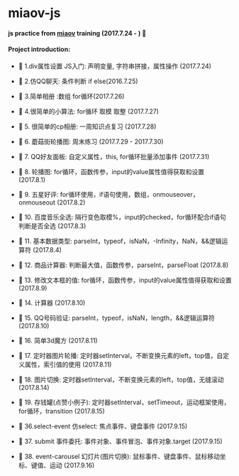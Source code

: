 # miaov-js
#### js practice from [miaov](http://www.miaov.com/) training (2017.7.24 - ) :calendar:

#### Project introduction:
* :open_file_folder: 1.div属性设置  JS入门: 声明变量, 字符串拼接，属性操作 (2017.7.24)

* :open_file_folder: 2.仿QQ聊天: 条件判断 if else(2016.7.25)

* :open_file_folder: 3.简单相册 :数组 for循环(2017.7.26)

* :open_file_folder: 4.很简单的小算法: for循环 取模 取整 (2017.7.27)

* :open_file_folder: 5. 很简单的cp相册: 一周知识点复习 (2017.7.28)

* :open_file_folder: 6. 蘑菇街轮播图: 周末练习 (2017.7.29 - 2017.7.30)

* :open_file_folder: 7. QQ好友面板: 自定义属性，this, for循环批量添加事件 (2017.7.31)

* :open_file_folder: 8. 轮播图: for循环，函数传参，input的value属性值得获取和设置 (2017.8.1)

* :open_file_folder: 9. 五星好评: for循环使用，if语句使用，数组，onmouseover，onmouseout (2017.8.2)

* :open_file_folder: 10. 百度音乐全选: 隔行变色取模%，input的checked，for循环配合if语句判断是否全选 (2017.8.3)

* :open_file_folder: 11. 基本数据类型: parseInt，typeof，isNaN，-Infinity，NaN，&&逻辑运算符 (2017.8.4)

* :open_file_folder: 12. 商品计算器: 判断最大值，函数传参，parseInt，parseFloat (2017.8.8)

* :open_file_folder: 13. 修改文本框的值: for循环，函数传参，input的value属性值得获取和设置 (2017.8.9)

* :open_file_folder: 14. 计算器 (2017.8.10)

* :open_file_folder: 15. QQ号码验证: parseInt，typeof，isNaN，length，&&逻辑运算符(2017.8.10)

* :open_file_folder: 16. 简单3d魔方 (2017.8.11)

* :open_file_folder: 17. 定时器图片轮播: 定时器setInterval，不断变换元素的left，top值，自定义属性，索引值的使用 (2017.8.11)

* :open_file_folder: 18. 图片切换: 定时器setInterval，不断变换元素的left，top值，无缝滚动 (2017.8.14)

* :open_file_folder: 19. 存钱罐(点赞小例子): 定时器setInterval，setTimeout，运动框架使用，for循环，transition (2017.8.15)

* :open_file_folder: 36.select-event 仿select: 焦点事件、键盘事件 (2017.9.15)

* :open_file_folder: 37. submit 事件委托: 事件对象、事件冒泡、事件对象.target (2017.9.15)

* :open_file_folder: 38. event-carousel 幻灯片(图片切换): 鼠标事件、键盘事件、鼠标移动坐标、键值、运动 (2017.9.16)

